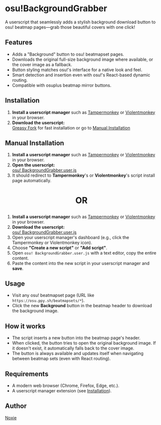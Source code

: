 # osu!BackgroundGrabber

A userscript that seamlessly adds a stylish background download button to osu! beatmap pages—grab those beautiful covers with one click!

## Features

- Adds a "Background" button to osu! beatmapset pages.
- Downloads the original full-size background image where available, or the cover image as a fallback.
- Button styling matches osu!'s interface for a native look and feel.
- Smart detection and insertion even with osu!'s React-based dynamic routing.
- Compatible with osuplus beatmap mirror buttons.

## Installation

1. **Install a userscript manager** such as [Tampermonkey](https://tampermonkey.net/) or [Violentmonkey](https://violentmonkey.github.io/) in your browser.
2. **Download the userscript:**  
   [Greasy Fork](https://greasyfork.org/en/scripts/542558-osu-backgroundgrabber) for fast installation or go to [Manual Installation](https://github.com/Noxie0/osu-background-grabber#manual-installation)

## Manual Installation
1. **Install a userscript manager** such as [Tampermonkey](https://tampermonkey.net/) or [Violentmonkey](https://violentmonkey.github.io/) in your browser.
2. **Open the userscript:**  
   [osu! BackgroundGrabber.user.js](https://github.com/Noxie0/osu-BackgroundGrabber/raw/refs/heads/main/osu!%20BackgroundGrabber.user.js)
3. It should redirect to **Tampermonkey**'s or **Violentmonkey**'s script install page automatically.

# <p align="center"><strong>OR</strong></p>

1. **Install a userscript manager** such as [Tampermonkey](https://tampermonkey.net/) or [Violentmonkey](https://violentmonkey.github.io/) in your browser.
2. **Download the userscript:**  
   [osu! BackgroundGrabber.user.js](./osu%21%20BackgroundGrabber.user.js)
3. Open your userscript manager's dashboard (e.g., click the Tampermonkey or Violentmonkey icon).
4. Choose **"Create a new script"** or **"Add script"**.
5. Open `osu! BackgroundGrabber.user.js` with a text editor, copy the entire content.
6. Paste the content into the new script in your userscript manager and **save**.

## Usage

- Visit any osu! beatmapset page (URL like `https://osu.ppy.sh/beatmapsets/*`).
- Click the new **Background** button in the beatmap header to download the background image.

## How it works

- The script inserts a new button into the beatmap page's header.
- When clicked, the button tries to open the original background image. If it doesn't exist, it automatically falls back to the cover image.
- The button is always available and updates itself when navigating between beatmap sets (even with React routing).

## Requirements

- A modern web browser (Chrome, Firefox, Edge, etc.).
- A userscript manager extension (see [Installation](https://github.com/Noxie0/osu-background-grabber#installation)).

## Author

[Noxie](https://github.com/Noxie0)

